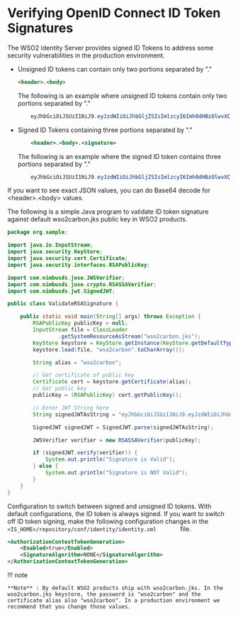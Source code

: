 # Verifying OpenID Connect ID Token Signatures

The WSO2 Identity Server provides signed ID Tokens to address some
security vulnerabilities in the production environment.

-   Unsigned ID tokens can contain only two portions separated by "."

    ``` xml
    <header>.<body>
    ```

    The following is an example where unsigned ID tokens contain only
    two portions separated by "."

    ``` java
        eyJhbGciOiJSUzI1NiJ9.eyJzdWIiOiJhbGljZSIsImlzcyI6Imh0dHBzOlwvXC9jMmlkLmNvbSIsImlhdCI6MTQxNjE1ODU0MX0
    ```

-   Signed ID Tokens containing three portions separated by "."

    ``` xml
        <header>.<body>.<signature>
    ```

    The following is an example where the signed ID token contains three
    portions separated by "."

    ``` java
        eyJhbGciOiJSUzI1NiJ9.eyJzdWIiOiJhbGljZSIsImlzcyI6Imh0dHBzOlwvXC9jMmlkLmNvbSIsImlhdCI6MTQxNjE1ODU0MX0.iTf0eDBF-6-OlJwBNxCK3nqTUjwC71-KpqXVr21tlIQq4_ncoPODQxuxfzIEwl3Ko_Mkt030zJs-d36J4UCxVSU21hlMOscNbuVIgdnyWhVYzh_-v2SZGfye9GxAhKOWL-_xoZQCRF9fZ1j3dWleRqIcPBFHVeFseD_64PNemyg
    ```

If you want to see exact JSON values, you can do Base64 decode for
\<header\>.\<body\> values.

The following is a simple Java program to validate ID token signature
against default wso2carbon.jks public key in WSO2 products.

``` java
package org.sample;

import java.io.InputStream;
import java.security.KeyStore;
import java.security.cert.Certificate;
import java.security.interfaces.RSAPublicKey;

import com.nimbusds.jose.JWSVerifier;
import com.nimbusds.jose.crypto.RSASSAVerifier;
import com.nimbusds.jwt.SignedJWT;

public class ValidateRSASignature {

    public static void main(String[] args) throws Exception {
        RSAPublicKey publicKey = null;
        InputStream file = ClassLoader
                .getSystemResourceAsStream("wso2carbon.jks");
        KeyStore keystore = KeyStore.getInstance(KeyStore.getDefaultType());
        keystore.load(file, "wso2carbon".toCharArray());

        String alias = "wso2carbon";

        // Get certificate of public key
        Certificate cert = keystore.getCertificate(alias);
        // Get public key
        publicKey = (RSAPublicKey) cert.getPublicKey();

        // Enter JWT String here
        String signedJWTAsString = "eyJhbGciOiJSUzI1NiJ9.eyJzdWIiOiJhbGljZSIsImlzcyI6Imh0d";

        SignedJWT signedJWT = SignedJWT.parse(signedJWTAsString);

        JWSVerifier verifier = new RSASSAVerifier(publicKey);

        if (signedJWT.verify(verifier)) {
            System.out.println("Signature is Valid");
        } else {
            System.out.println("Signature is NOT Valid");
        }
    }
}
```

Configuration to switch between signed and unsigned ID tokens. With
default configurations, the ID token is always signed. If you want to
switch off ID token signing, make the following configuration changes in
the `         <IS_HOME>/repository/conf/identity/identity.xml        `
file.

``` xml
<AuthorizationContextTokenGeneration>
    <Enabled>true</Enabled>
    <SignatureAlgorithm>NONE</SignatureAlgorithm>
</AuthorizationContextTokenGeneration>
```

!!! note
    
    **Note** : By default WSO2 products ship with wso2carbon.jks. In the
    wso2carbon.jks keystore, the password is "wso2carbon" and the
    certificate alias also "wso2carbon". In a production environment we
    recommend that you change those values.
    
